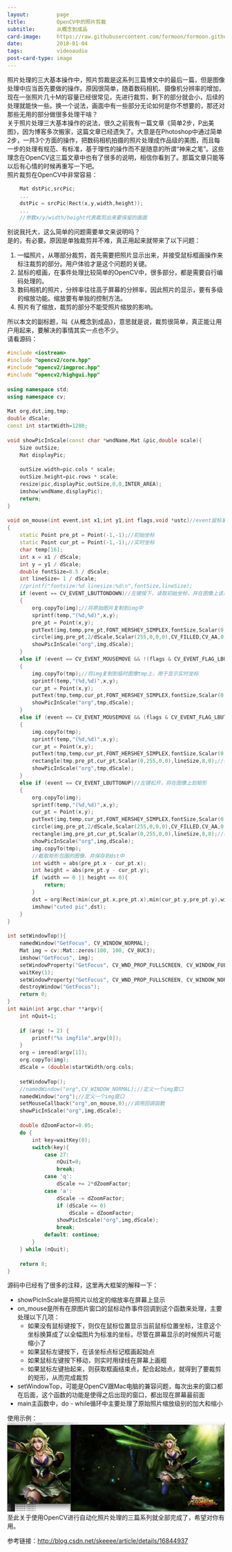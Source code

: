 ```yaml
---
layout:         page
title:          OpenCV中的照片剪裁
subtitle:       从概念到成品
card-image:     https://raw.githubusercontent.com/formoon/formoon.github.io/master/attachments/201801/04/opencvp2.jpg
date:           2018-01-04
tags:           videoaudio
post-card-type: image
---
```

照片处理的三大基本操作中，照片剪裁是这系列三篇博文中的最后一篇，但是图像处理中应当首先要做的操作。原因很简单，随着数码相机、摄像机分辨率的增加，现在一张照片几十M的容量已经很常见，先进行裁剪，剩下的部分就会小，后续的处理就能快一些。换一个说法，画面中有一些部分无论如何是你不想要的，那还对那些无用的部分做很多处理干啥？  
关于照片处理三大基本操作的说法，很久之前我有一篇文章《简单2步，P出美图》，因为博客多次搬家，这篇文章已经遗失了。大意是在Photoshop中通过简单2步，一共3个方面的操作，把数码相机拍摄的照片处理成作品级的美图，而且每一步的处理有规范、有标准，基于理性的操作而不是随意的所谓“神来之笔”。这些理念在OpenCV这三篇文章中也有了很多的说明，相信你看到了。那篇文章只能等以后有心情的时候再重写一下吧。  
照片裁剪在OpenCV中非常容易：  
```cpp
	Mat dstPic,srcPic;
	...
	dstPic = srcPic(Rect(x,y,width,height));
	...
	//参数x/y/width/height代表裁剪出来要保留的画面
```
别说我托大，这么简单的问题需要单文来说明吗？  
是的，有必要。原因是单独裁剪并不难，真正用起来就带来了以下问题：  
1. 一幅照片，从哪部分裁剪，首先需要把照片显示出来，并接受鼠标框画操作来标注裁剪的部分。用户体验才是这个问题的关键。
2. 鼠标的框画，在事件处理比较简单的OpenCV中，很多部分，都是需要自行编码处理的。
3. 数码相机的照片，分辨率往往高于屏幕的分辨率，因此照片的显示，要有多级的缩放功能。缩放要有单独的控制方法。
4. 照片有了缩放，裁剪的部分不能受照片缩放的影响。  

所以本文的副标题，叫《从概念到成品》，意思就是说，裁剪很简单，真正能让用户用起来，要解决的事情其实一点也不少。  
请看源码：  
```cpp
#include <iostream>
#include "opencv2/core.hpp"
#include "opencv2/imgproc.hpp"
#include "opencv2/highgui.hpp"

using namespace std;
using namespace cv;

Mat org,dst,img,tmp;
double dScale;
const int startWidth=1280;

void showPicInScale(const char *wndName,Mat &pic,double scale){
	Size outSize;
	Mat displayPic;

	outSize.width=pic.cols * scale;
	outSize.height=pic.rows * scale;
	resize(pic,displayPic,outSize,0,0,INTER_AREA);
	imshow(wndName,displayPic);
	return;
}

void on_mouse(int event,int x1,int y1,int flags,void *ustc)//event鼠标事件代号，x,y鼠标坐标，flags拖拽和键盘操作的代号
{
	static Point pre_pt = Point(-1,-1);//初始坐标
	static Point cur_pt = Point(-1,-1);//实时坐标
	char temp[16];
	int x = x1 / dScale;
	int y = y1 / dScale;
	double fontSize=0.5 / dScale;
	int lineSize= 1 / dScale;
	//printf("fontsize:%d linesize:%d\n",fontSize,lineSize);
	if (event == CV_EVENT_LBUTTONDOWN)//左键按下，读取初始坐标，并在图像上该点处划圆
	{
		org.copyTo(img);//将原始图片复制到img中
		sprintf(temp,"(%d,%d)",x,y);
		pre_pt = Point(x,y);
		putText(img,temp,pre_pt,FONT_HERSHEY_SIMPLEX,fontSize,Scalar(0,0,0,255),lineSize,8);//在窗口上显示坐标
		circle(img,pre_pt,2/dScale,Scalar(255,0,0,0),CV_FILLED,CV_AA,0);//划圆
		showPicInScale("org",img,dScale);
	}
	else if (event == CV_EVENT_MOUSEMOVE && !(flags & CV_EVENT_FLAG_LBUTTON))//左键没有按下的情况下鼠标移动的处理函数
	{
		img.copyTo(tmp);//将img复制到临时图像tmp上，用于显示实时坐标
		sprintf(temp,"(%d,%d)",x,y);
		cur_pt = Point(x,y);
		putText(tmp,temp,cur_pt,FONT_HERSHEY_SIMPLEX,fontSize,Scalar(0,0,0,255),lineSize,8);//只是实时显示鼠标移动的坐标
		showPicInScale("org",tmp,dScale);
	}
	else if (event == CV_EVENT_MOUSEMOVE && (flags & CV_EVENT_FLAG_LBUTTON))//左键按下时，鼠标移动，则在图像上划矩形
	{
		img.copyTo(tmp);
		sprintf(temp,"(%d,%d)",x,y);
		cur_pt = Point(x,y);
		putText(tmp,temp,cur_pt,FONT_HERSHEY_SIMPLEX,fontSize,Scalar(0,0,0,255),lineSize,8);
		rectangle(tmp,pre_pt,cur_pt,Scalar(0,255,0,0),lineSize,8,0);//在临时图像上实时显示鼠标拖动时形成的矩形
		showPicInScale("org",tmp,dScale);
	}
	else if (event == CV_EVENT_LBUTTONUP)//左键松开，将在图像上划矩形
	{
		org.copyTo(img);
		sprintf(temp,"(%d,%d)",x,y);
		cur_pt = Point(x,y);
		putText(img,temp,cur_pt,FONT_HERSHEY_SIMPLEX,fontSize,Scalar(0,0,0,255),lineSize,8);
		circle(img,pre_pt,2/dScale,Scalar(255,0,0,0),CV_FILLED,CV_AA,0);
		rectangle(img,pre_pt,cur_pt,Scalar(0,255,0,0),lineSize,8,0);//根据初始点和结束点，将矩形画到img上
		showPicInScale("org",img,dScale);
		img.copyTo(tmp);
		//截取矩形包围的图像，并保存到dst中
		int width = abs(pre_pt.x - cur_pt.x);
		int height = abs(pre_pt.y - cur_pt.y);
		if (width == 0 || height == 0){
			return;
		}
		dst = org(Rect(min(cur_pt.x,pre_pt.x),min(cur_pt.y,pre_pt.y),width,height));
		imshow("cuted pic",dst);
	}
}

int setWindowTop(){
	namedWindow("GetFocus", CV_WINDOW_NORMAL);
	Mat img = cv::Mat::zeros(100, 100, CV_8UC3);
	imshow("GetFocus", img);
	setWindowProperty("GetFocus", CV_WND_PROP_FULLSCREEN, CV_WINDOW_FULLSCREEN);
	waitKey(1);
	setWindowProperty("GetFocus", CV_WND_PROP_FULLSCREEN, CV_WINDOW_NORMAL);
	destroyWindow("GetFocus");
	return 0;
}
int main(int argc,char **argv){
	int nQuit=1;
	
	if (argc != 2) {
		printf("%s imgfile",argv[0]);
	}
	org = imread(argv[1]);
	org.copyTo(img);
	dScale = (double)startWidth/org.cols;

	setWindowTop();
	//namedWindow("org",CV_WINDOW_NORMAL);//定义一个img窗口
	namedWindow("org");//定义一个img窗口
	setMouseCallback("org",on_mouse,0);//调用回调函数
	showPicInScale("org",img,dScale);

	double dZoomFactor=0.05;
	do {
		int key=waitKey(0);
		switch(key){
			case 27:
				nQuit=0;
				break;
			case 'q':
				dScale += 2*dZoomFactor;
			case 'a':
				dScale -= dZoomFactor;
				if (dScale <= 0)
					dScale = dZoomFactor;
				showPicInScale("org",img,dScale);
				break;
			default: continue;
		}
	} while (nQuit);
	
	return 0;
}
```
源码中已经有了很多的注释，这里再大框架的解释一下：  
* showPicInScale是将照片以给定的缩放率在屏幕上显示
* on_mouse是所有在原图片窗口的鼠标动作事件回调到这个函数来处理，主要处理以下几项：
	 * 如果没有鼠标键按下，则仅在鼠标位置显示当前鼠标位置坐标，注意这个坐标换算成了以全幅图片为标准的坐标，尽管在屏幕显示的时候照片可能缩小了
	 * 如果鼠标左键按下，在该坐标点标记框画起始点
	 * 如果鼠标左键按下移动，则实时用绿线在屏幕上画框
	 * 如果鼠标左键抬起来，则获取框画结束点，配合起始点，就得到了要裁剪的矩形，从而完成裁剪
* setWindowTop，可能是OpenCV跟Mac电脑的兼容问题，每次出来的窗口都在后面，这个函数的功能是使得之后出现的窗口，都出现在屏幕最前面
* main主函数中，do - while循环中主要处理了原始照片缩放级别的加大和缩小

使用示例：  
![](https://raw.githubusercontent.com/formoon/formoon.github.io/master/attachments/201801/04/opencvp2.jpg)
至此关于使用OpenCV进行自动化照片处理的三篇系列就全部完成了，希望对你有用。  

参考链接：<http://blog.csdn.net/skeeee/article/details/16844937>
